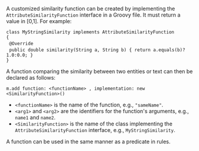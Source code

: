 A customized similarity function can be created by implementing the `AttributeSimilarityFunction` interface in a Groovy file. It must return a value in [0,1]. For example:

`class MyStringSimilarity implements AttributeSimilarityFunction` <br/>
`{`<br/>
&nbsp;&nbsp;`@Override` <br/>
&nbsp;&nbsp;`public double similarity(String a, String b) { return a.equals(b)?1.0:0.0; }` <br/>
`}` <br/>

A function comparing the similarity between two entities or text can then be declared as follows:

`m.add function: <functionName> , implementation: new <SimilarityFunction>()`

* `<functionName>` is the name of the function, e.g., `"sameName"`.
* `<arg1>` and `<arg2>` are the identifiers for the function's arguments, e.g., `name1` and `name2`.
* `<SimilarityFunction>` is the name of the class implementing the `AttributeSimilarityFunction` interface, e.g., `MyStringSimilarity`.

A function can be used in the same manner as a predicate in rules.